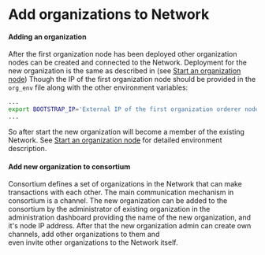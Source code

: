 # Add organizations to Network

#### Adding an organization

After the first organization node has been deployed other organization nodes can be created and connected to the Network.
Deployment for the new organization is the same as described in (see [Start an organization node](network-node-start.md))
Though the IP of the first organization node should be provided in the `org_env` file 
along with the other environment variables:

```bash
...
export BOOTSTRAP_IP='External IP of the first organization orderer node'
...
```    

So after start the new organization will  become a member of the existing Network. 
See [Start an organization node](network-node-start.md) for detailed environment
description.

#### Add new organization to consortium

Consortium defines a set of organizations in the Network that can make transactions with each other. The main communication 
mechanism in consortium is a channel. The new organization can be added to the consortium by the administrator 
of existing organization in the administration dashboard providing the name of the new organization, and it's 
node IP address. After that the new organization admin can create own channels, add other organizations to them and  
even invite other organizations to the Network itself.
